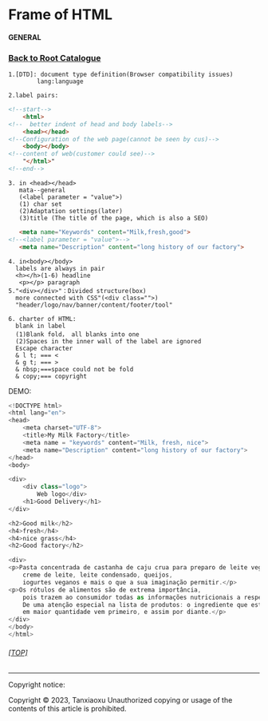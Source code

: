 # Frame of HTML

#### GENERAL
### [Back to Root Catalogue](https://github.com/TerryTxx/CS-Diary/blob/master/WebNote/html:css:js.md)

```TEXT
1.[DTD]: document type definition(Browser compatibility issues)
        lang:language
        
2.label pairs:
```
```html
<!--start-->
    <html>
<!--  better indent of head and body labels-->
    <head></head>
<!--Configuration of the web page(cannot be seen by cus)-->
    <body></body>
<!--content of web(customer could see)-->
    "</html>"
<!--end-->
```
```text
3. in <head></head>
   mata--general
   (<label parameter = "value">)
   (1) char set
   (2)Adaptation settings(later)
   (3)title (The title of the page, which is also a SEO)
  ```
```html
   <meta name="Keywords" content="Milk,fresh,good">
<!--<label parameter = "value">-->
   <meta name="Description" content="long history of our factory">
```
 ```text
4. in<body></body>
   labels are always in pair
   <h></h>(1-6) headline
    <p></p> paragraph
5."<div></div>"：Divided structure(box)
   more connected with CSS"(<div class="">)
   "header/logo/nav/banner/content/footer/tool"
   
6. charter of HTML:
   blank in label
   (1)Blank fold， all blanks into one
   (2)Spaces in the inner wall of the label are ignored
   Escape character
   & l t; === <
   & g t; === >
   & nbsp;===space could not be fold
   & copy;=== copyright
```


DEMO:
```javascript
<!DOCTYPE html>
<html lang="en">
<head>
    <meta charset="UTF-8">
    <title>My Milk Factory</title>
    <meta name = "keywords" content="Milk, fresh, nice">
    <meta name="Description" content="long history of our factory">
</head>
<body>

<div>
    <div class="logo">
        Web logo</div>
    <h1>Good Delivery</h1>
</div>

<h2>Good milk</h2>
<h4>fresh</h4>
<h4>nice grass</h4>
<h2>Good factory</h2>

<div>
<p>Pasta concentrada de castanha de caju crua para preparo de leite vegetal,
    creme de leite, leite condensado, queijos,
    iogurtes veganos e mais o que a sua imaginação permitir.</p>
<p>Os rótulos de alimentos são de extrema importância,
    pois trazem ao consumidor todas as informações nutricionais a respeito do produto.
    De uma atenção especial na lista de produtos: o ingrediente que estiver
    em maior quantidade vem primeiro, e assim por diante.</p>
</div>
</body>
</html>
```
###### [[TOP]](#general)

---

Copyright notice:

Copyright © 2023, Tanxiaoxu
Unauthorized copying or usage of the contents of this article is prohibited.
